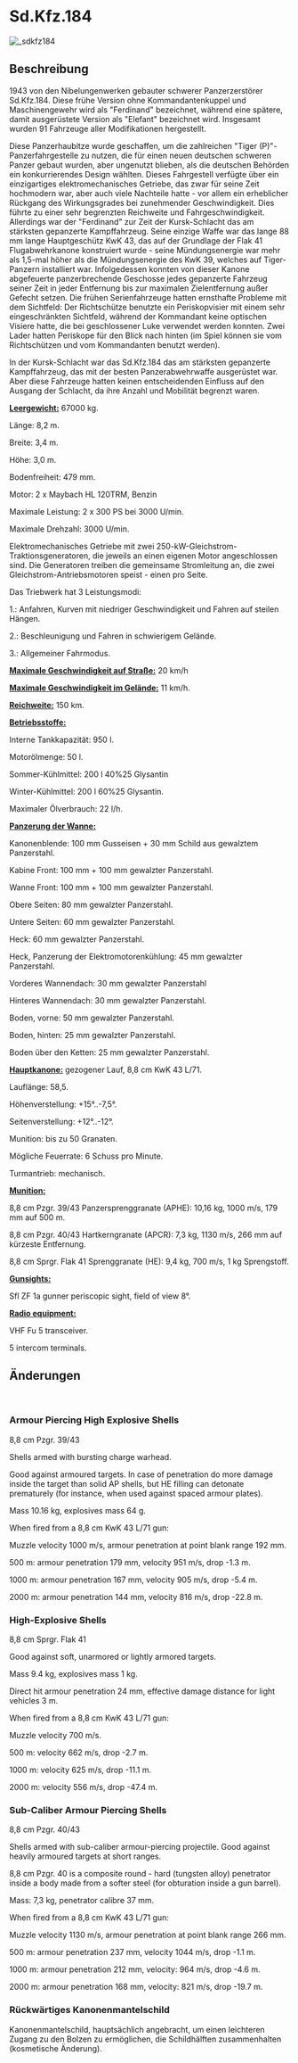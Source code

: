# Sd.Kfz.184  
  
![_sdkfz184](../images/_sdkfz184.png)  
  
## Beschreibung  
  
1943 von den Nibelungenwerken gebauter schwerer Panzerzerstörer Sd.Kfz.184. Diese frühe Version ohne Kommandantenkuppel und Maschinengewehr wird als "Ferdinand" bezeichnet, während eine spätere, damit ausgerüstete Version als "Elefant" bezeichnet wird. Insgesamt wurden 91 Fahrzeuge aller Modifikationen hergestellt.  
  
Diese Panzerhaubitze wurde geschaffen, um die zahlreichen "Tiger (P)"-Panzerfahrgestelle zu nutzen, die für einen neuen deutschen schweren Panzer gebaut wurden, aber ungenutzt blieben, als die deutschen Behörden ein konkurrierendes Design wählten. Dieses Fahrgestell verfügte über ein einzigartiges elektromechanisches Getriebe, das zwar für seine Zeit hochmodern war, aber auch viele Nachteile hatte - vor allem ein erheblicher Rückgang des Wirkungsgrades bei zunehmender Geschwindigkeit. Dies führte zu einer sehr begrenzten Reichweite und Fahrgeschwindigkeit. Allerdings war der "Ferdinand" zur Zeit der Kursk-Schlacht das am stärksten gepanzerte Kampffahrzeug. Seine einzige Waffe war das lange 88 mm lange Hauptgeschütz KwK 43, das auf der Grundlage der Flak 41 Flugabwehrkanone konstruiert wurde - seine Mündungsenergie war mehr als 1,5-mal höher als die Mündungsenergie des KwK 39, welches auf Tiger-Panzern installiert war. Infolgedessen konnten von dieser Kanone abgefeuerte panzerbrechende Geschosse jedes gepanzerte Fahrzeug seiner Zeit in jeder Entfernung bis zur maximalen Zielentfernung außer Gefecht setzen. Die frühen Serienfahrzeuge hatten ernsthafte Probleme mit dem Sichtfeld: Der Richtschütze benutzte ein Periskopvisier mit einem sehr eingeschränkten Sichtfeld, während der Kommandant keine optischen Visiere hatte, die bei geschlossener Luke verwendet werden konnten. Zwei Lader hatten Periskope für den Blick nach hinten (im Spiel können sie vom Richtschützen und vom Kommandanten benutzt werden).  
  
In der Kursk-Schlacht war das Sd.Kfz.184 das am stärksten gepanzerte Kampffahrzeug, das mit der besten Panzerabwehrwaffe ausgerüstet war. Aber diese Fahrzeuge hatten keinen entscheidenden Einfluss auf den Ausgang der Schlacht, da ihre Anzahl und Mobilität begrenzt waren.  
  
<b><u>Leergewicht:</u></b> 67000 kg.  
Länge: 8,2 m.  
Breite: 3,4 m.  
Höhe: 3,0 m.  
Bodenfreiheit: 479 mm.  
  
Motor: 2 x Maybach HL 120TRM, Benzin  
Maximale Leistung: 2 x 300 PS bei 3000 U/min.  
Maximale Drehzahl: 3000 U/min.  
Elektromechanisches Getriebe mit zwei 250-kW-Gleichstrom-Traktionsgeneratoren, die jeweils an einen eigenen Motor angeschlossen sind. Die Generatoren treiben die gemeinsame Stromleitung an, die zwei Gleichstrom-Antriebsmotoren speist - einen pro Seite.  
Das Triebwerk hat 3 Leistungsmodi:  
1.: Anfahren, Kurven mit niedriger Geschwindigkeit und Fahren auf steilen Hängen.  
2.: Beschleunigung und Fahren in schwierigem Gelände.  
3.: Allgemeiner Fahrmodus.  
  
<b><u>Maximale Geschwindigkeit auf Straße:</u></b> 20 km/h  
  
<b><u>Maximale Geschwindigkeit im Gelände:</u></b> 11 km/h.  
  
<b><u>Reichweite:</u></b> 150 km.  
  
<b><u>Betriebsstoffe:</u></b>  
Interne Tankkapazität: 950 l.  
Motorölmenge: 50 l.  
Sommer-Kühlmittel: 200 l 40%25 Glysantin  
Winter-Kühlmittel: 200 l 60%25 Glysantin.  
Maximaler Ölverbrauch: 22 l/h.  
  
<b><u>Panzerung der Wanne:</u></b>  
Kanonenblende: 100 mm Gusseisen + 30 mm Schild aus gewalztem Panzerstahl.  
Kabine Front: 100 mm + 100 mm gewalzter Panzerstahl.   
Wanne Front: 100 mm + 100 mm gewalzter Panzerstahl.  
Obere Seiten: 80 mm gewalzter Panzerstahl.  
Untere Seiten: 60 mm gewalzter Panzerstahl.  
Heck: 60 mm gewalzter Panzerstahl.  
Heck, Panzerung der Elektromotorenkühlung: 45 mm gewalzter Panzerstahl.  
Vorderes Wannendach: 30 mm gewalzter Panzerstahl  
Hinteres Wannendach: 30 mm gewalzter Panzerstahl.  
Boden, vorne: 50 mm gewalzter Panzerstahl.  
Boden, hinten: 25 mm gewalzter Panzerstahl.  
Boden über den Ketten: 25 mm gewalzter Panzerstahl.  
  
<b><u>Hauptkanone:</u></b> gezogener Lauf, 8,8 cm KwK 43 L/71.  
Lauflänge: 58,5.  
Höhenverstellung: +15°..-7,5°.  
Seitenverstellung: +12°..-12°.  
Munition: bis zu 50 Granaten.  
Mögliche Feuerrate: 6 Schuss pro Minute.  
Turmantrieb: mechanisch.  
  
<b><u>Munition:</u></b>  
8,8 cm Pzgr. 39/43 Panzersprenggranate (APHE): 10,16 kg, 1000 m/s, 179 mm auf 500 m.  
8,8 cm Pzgr. 40/43 Hartkerngranate (APCR): 7,3 kg, 1130 m/s, 266 mm auf kürzeste Entfernung.  
8,8 cm Sprgr. Flak 41 Sprenggranate (HE): 9,4 kg, 700 m/s, 1 kg Sprengstoff.  
  
<b><u>Gunsights:</u></b>  
Sfl ZF 1a gunner periscopic sight, field of view 8°.  
  
<b><u>Radio equipment:</u></b>  
VHF Fu 5 transceiver.  
5 intercom terminals.  
  
  
## Änderungen  
﻿  
  
### Armour Piercing High Explosive Shells  
  
8,8 cm Pzgr. 39/43  
  
Shells armed with bursting charge warhead.  
  
Good against armoured targets. In case of penetration do more damage inside the target than solid AP shells, but HE filling can detonate prematurely (for instance, when used against spaced armour plates).  
  
Mass 10.16 kg, explosives mass 64 g.  
  
When fired from a 8,8 cm KwK 43 L/71 gun:  
Muzzle velocity 1000 m/s, armour penetration at point blank range 192 mm.  
500 m: armour penetration 179 mm, velocity 951 m/s, drop -1.3 m.  
1000 m: armour penetration 167 mm, velocity 905 m/s, drop -5.4 m.  
2000 m: armour penetration 144 mm, velocity 816 m/s, drop -22.8 m.﻿  
  
### High-Explosive Shells  
  
8,8 cm Sprgr. Flak 41  
  
Good against soft, unarmored or lightly armored targets.  
  
Mass 9.4 kg, explosives mass 1 kg.  
  
Direct hit armour penetration 24 mm, effective damage distance for light vehicles 3 m.  
  
When fired from a 8,8 cm KwK 43 L/71 gun:  
Muzzle velocity 700 m/s.  
500 m: velocity 662 m/s, drop -2.7 m.  
1000 m: velocity 625 m/s, drop -11.1 m.  
2000 m: velocity 556 m/s, drop -47.4 m.﻿  
  
### Sub-Caliber Armour Piercing Shells  
  
8,8 cm Pzgr. 40/43  
  
Shells armed with sub-caliber armour-piercing projectile. Good against heavily armoured targets at short ranges.  
  
8,8 cm Pzgr. 40 is a composite round - hard (tungsten alloy) penetrator inside a body made from a softer steel (for obturation inside a gun barrel).  
  
Mass: 7,3 kg, penetrator calibre 37 mm.  
  
When fired from a 8,8 cm KwK 43 L/71 gun:  
Muzzle velocity 1130 m/s, armour penetration at point blank range 266 mm.  
500 m: armour penetration 237 mm, velocity 1044 m/s, drop -1.1 m.  
1000 m: armour penetration 212 mm, velocity: 964 m/s, drop -4.6 m.  
2000 m: armour penetration 168 mm, velocity: 821 m/s, drop -19.7 m.﻿  
  
### Rückwärtiges Kanonenmantelschild  
  
Kanonenmantelschild, hauptsächlich angebracht, um einen leichteren Zugang zu den Bolzen zu ermöglichen, die Schildhälften zusammenhalten (kosmetische Änderung).  
